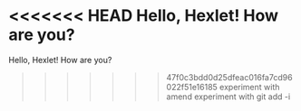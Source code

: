 <<<<<<< HEAD
Hello, Hexlet! How are you?
=======
Hello, Hexlet! How are you?
>>>>>>> 47f0c3bdd0d25dfeac016fa7cd96022f51e16185
experiment with amend
experiment with git add -i

